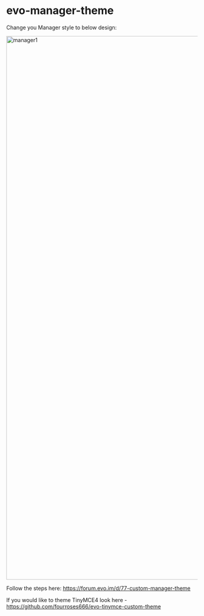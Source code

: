 # evo-manager-theme

Change you Manager style to below design:

<img width="1429" alt="manager1" src="https://user-images.githubusercontent.com/523389/109959071-4b723e80-7ce7-11eb-8312-01a398976455.png">

Follow the steps here:
https://forum.evo.im/d/77-custom-manager-theme

If you would like to theme TinyMCE4 look here - https://github.com/fourroses666/evo-tinymce-custom-theme
